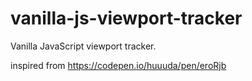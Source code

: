 # vanilla-js-viewport-tracker
Vanilla JavaScript viewport tracker.

inspired from https://codepen.io/huuuda/pen/eroRjb
